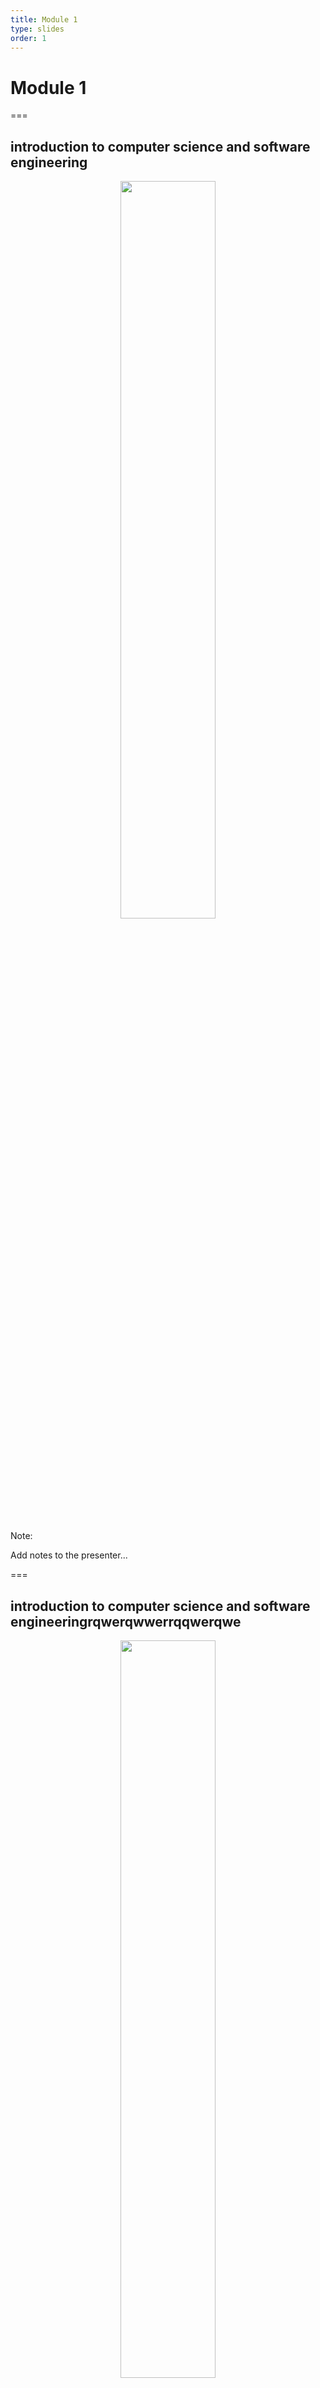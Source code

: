```yaml
---
title: Module 1
type: slides
order: 1
---
```


<!-- .slide: data-state="title" -->

# Module 1

===

<!-- .slide: data-state="standard" -->

## introduction to computer science and software engineering 

<center>
<img src="media/fig-dummy.png" width="55%">
</center>

Note:

Add notes to the presenter...

===

<!-- .slide: data-state="standard" -->

## introduction to computer science and software engineeringrqwerqwwerrqqwerqwe 

<center>
<img src="media/fig-dummy.png" width="55%">
</center>

Note:

Add notes to the presenter...

===

<!-- .slide: data-state="keepintouch" -->


www.esciencecenter.nl

info@esciencecenter.nl

020 - 460 47 70
